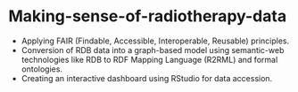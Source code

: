 # Making-sense-of-radiotherapy-data
- Applying FAIR (Findable, Accessible, Interoperable, Reusable) principles.
- Conversion of RDB data into a graph-based model using semantic-web technologies like RDB to RDF Mapping Language (R2RML) and formal ontologies. 
- Creating an interactive dashboard using RStudio for data accession.
